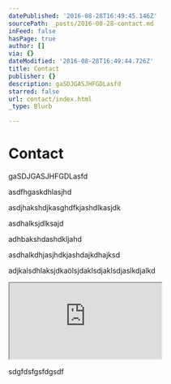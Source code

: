 ```yaml
---
datePublished: '2016-08-28T16:49:45.146Z'
sourcePath: _posts/2016-08-28-contact.md
inFeed: false
hasPage: true
author: []
via: {}
dateModified: '2016-08-28T16:49:44.726Z'
title: Contact
publisher: {}
description: gaSDJGASJHFGDLasfd
starred: false
url: contact/index.html
_type: Blurb

---
```

# Contact

gaSDJGASJHFGDLasfd

asdfhgaskdhlasjhd

asdjhakshdjkasghdfkjashdlkasjdk

asdhalksjdlksajd

adhbakshdashdkljahd

asdhalkdhjasjhdkjashdajkdhajksd

adjkalsdhlaksjdkaölsjdaklsdjaklsdjaslkdjalkd

<iframe src="https://the-grid.github.io/ed-location/?latitude=50.12290316085481&amp;longitude=8.712372779846191&amp;zoom=16" style=""></iframe>

sdgfdsfgsfdgsdf